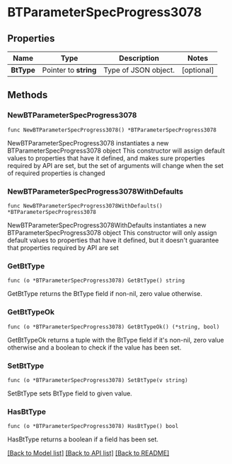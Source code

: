 # BTParameterSpecProgress3078

## Properties

Name | Type | Description | Notes
------------ | ------------- | ------------- | -------------
**BtType** | Pointer to **string** | Type of JSON object. | [optional] 

## Methods

### NewBTParameterSpecProgress3078

`func NewBTParameterSpecProgress3078() *BTParameterSpecProgress3078`

NewBTParameterSpecProgress3078 instantiates a new BTParameterSpecProgress3078 object
This constructor will assign default values to properties that have it defined,
and makes sure properties required by API are set, but the set of arguments
will change when the set of required properties is changed

### NewBTParameterSpecProgress3078WithDefaults

`func NewBTParameterSpecProgress3078WithDefaults() *BTParameterSpecProgress3078`

NewBTParameterSpecProgress3078WithDefaults instantiates a new BTParameterSpecProgress3078 object
This constructor will only assign default values to properties that have it defined,
but it doesn't guarantee that properties required by API are set

### GetBtType

`func (o *BTParameterSpecProgress3078) GetBtType() string`

GetBtType returns the BtType field if non-nil, zero value otherwise.

### GetBtTypeOk

`func (o *BTParameterSpecProgress3078) GetBtTypeOk() (*string, bool)`

GetBtTypeOk returns a tuple with the BtType field if it's non-nil, zero value otherwise
and a boolean to check if the value has been set.

### SetBtType

`func (o *BTParameterSpecProgress3078) SetBtType(v string)`

SetBtType sets BtType field to given value.

### HasBtType

`func (o *BTParameterSpecProgress3078) HasBtType() bool`

HasBtType returns a boolean if a field has been set.


[[Back to Model list]](../README.md#documentation-for-models) [[Back to API list]](../README.md#documentation-for-api-endpoints) [[Back to README]](../README.md)


